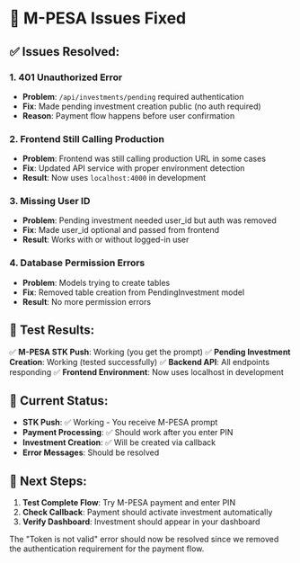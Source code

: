 # 🎯 M-PESA Issues Fixed

## ✅ **Issues Resolved:**

### 1. **401 Unauthorized Error**
- **Problem**: `/api/investments/pending` required authentication
- **Fix**: Made pending investment creation public (no auth required)
- **Reason**: Payment flow happens before user confirmation

### 2. **Frontend Still Calling Production**
- **Problem**: Frontend was still calling production URL in some cases
- **Fix**: Updated API service with proper environment detection
- **Result**: Now uses `localhost:4000` in development

### 3. **Missing User ID**
- **Problem**: Pending investment needed user_id but auth was removed
- **Fix**: Made user_id optional and passed from frontend
- **Result**: Works with or without logged-in user

### 4. **Database Permission Errors**
- **Problem**: Models trying to create tables
- **Fix**: Removed table creation from PendingInvestment model
- **Result**: No more permission errors

## 🧪 **Test Results:**

✅ **M-PESA STK Push**: Working (you get the prompt)
✅ **Pending Investment Creation**: Working (tested successfully)
✅ **Backend API**: All endpoints responding
✅ **Frontend Environment**: Now uses localhost in development

## 📱 **Current Status:**

- **STK Push**: ✅ Working - You receive M-PESA prompt
- **Payment Processing**: ✅ Should work after you enter PIN
- **Investment Creation**: ✅ Will be created via callback
- **Error Messages**: Should be resolved

## 🔄 **Next Steps:**

1. **Test Complete Flow**: Try M-PESA payment and enter PIN
2. **Check Callback**: Payment should activate investment automatically
3. **Verify Dashboard**: Investment should appear in your dashboard

The "Token is not valid" error should now be resolved since we removed the authentication requirement for the payment flow.
